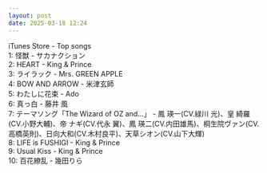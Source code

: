 ```yaml
---
layout: post
date: 2025-03-18 12:24
---
```


iTunes Store - Top songs<br />
1: 怪獣 - サカナクション<br />
2: HEART - King & Prince<br />
3: ライラック - Mrs. GREEN APPLE<br />
4: BOW AND ARROW - 米津玄師<br />
5: わたしに花束 - Ado<br />
6: 真っ白 - 藤井 風<br />
7: テーマソング「The Wizard of OZ and...」 - 鳳 瑛一(CV.緑川 光)、皇 綺羅(CV.小野大輔)、帝 ナギ(CV.代永 翼)、鳳 瑛二(CV.内田雄馬)、桐生院ヴァン(CV.高橋英則)、日向大和(CV.木村良平)、天草シオン(CV.山下大輝)<br />
8: LIFE is FUSHIGI - King & Prince<br />
9: Usual Kiss - King & Prince<br />
10: 百花繚乱 - 幾田りら<br />
